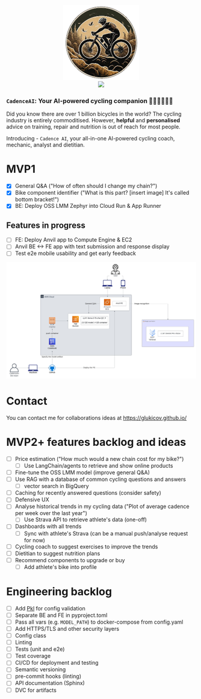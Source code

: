 <p align="center">
<img src="theme/assets/image.png" height="200">
<br>
<img src="https://img.shields.io/badge/Python-FFD43B?style=for-the-badge&logo=python&logoColor=blue">
</p>

### `CadenceAI`: Your AI-powered cycling companion 🚴🏻‍♀🤖️🚴‍♂
Did you know there are over 1 billion bicycles in the world? The cycling industry is entirely commoditised.
However, **helpful** and **personalised** advice on training, repair and nutrition is out of reach for most people. 

Introducing - `Cadence AI`, your all-in-one AI-powered cycling coach, mechanic, analyst and dietitian. 


# MVP1
- [x] General Q&A ("How of often should I change my chain?")
- [x] Bike component identifier ("What is this part? [insert image] It's called bottom bracket!")
- [x] BE: Deploy OSS LMM Zephyr into  Cloud Run & App Runner

## Features in progress
- [ ] FE: Deploy Anvil app to Compute Engine & EC2
- [ ] Anvil BE <-> FE app with text submission and response display
- [ ] Test e2e mobile usability and get early feedback

<p align="center">
<img src="docs/img/mvp1.jpeg">
</p>

# Contact 
You can contact me for collaborations ideas at https://glukicov.github.io/

# MVP2+ features backlog and ideas 
- [ ] Price estimation ("How much would a new chain cost for my bike?")
  - [ ] Use LangChain/agents to retrieve and show online products
- [ ] Fine-tune the OSS LMM model (improve general Q&A) 
- [ ] Use RAG with a database of common cycling questions and answers
  - [ ] vector search in BigQuery
- [ ] Caching for recently answered questions (consider safety)
- [ ] Defensive UX
- [ ] Analyse historical trends in my cycling data ("Plot of average cadence per week over the last year")
  - [ ] Use Strava API to retrieve athlete's data (one-off)
- [ ] Dashboards with all trends
  - [ ] Sync with athlete's Strava (can be a manual push/analyse request for now) 
- [ ] Cycling coach to suggest exercises to improve the trends
- [ ] Dietitian to suggest nutrition plans 
- [ ] Recommend components to upgrade or buy 
  - [ ] Add athlete's bike into profile    

# Engineering backlog
- [ ] Add [Pkl](https://pkl-lang.org/blog/introducing-pkl.html) for config validation
- [ ] Separate BE and FE in pyproject.toml
- [ ] Pass all vars (e.g. `MODEL_PATH`) to docker-compose from config.yaml
- [ ] Add HTTPS/TLS and other security layers 
- [ ] Config class 
- [ ] Linting 
- [ ] Tests (unit and e2e)
- [ ] Test coverage 
- [ ] CI/CD for deployment and testing
- [ ] Semantic versioning 
- [ ] pre-commit hooks (linting)
- [ ] API documentation (Sphinx)
- [ ] DVC for artifacts 
